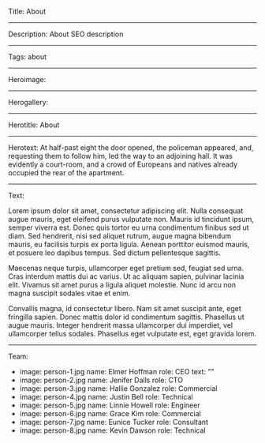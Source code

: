 Title: About

----

Description: About SEO description

----

Tags: about

----

Heroimage: 

----

Herogallery: 

----

Herotitle: About

----

Herotext: At half-past eight the door opened, the policeman appeared, and, requesting them to follow him, led the way to an adjoining hall. It was evidently a court-room, and a crowd of Europeans and natives already occupied the rear of the apartment.

----

Text: 

Lorem ipsum dolor sit amet, consectetur adipiscing elit. Nulla consequat augue mauris, eget eleifend purus vulputate non. Mauris id tincidunt ipsum, semper viverra est. Donec quis tortor eu urna condimentum finibus sed ut diam. Sed hendrerit, nisi sed aliquet rutrum, augue magna bibendum mauris, eu facilisis turpis ex porta ligula. Aenean porttitor euismod mauris, et posuere leo dapibus tempus. Sed dictum pellentesque sagittis.

Maecenas neque turpis, ullamcorper eget pretium sed, feugiat sed urna. Cras interdum mattis dui ac varius. Ut ac aliquam sapien, pulvinar lacinia elit. Vivamus sit amet purus a ligula aliquet molestie. Nunc id arcu non magna suscipit sodales vitae et enim.

Convallis magna, id consectetur libero. Nam sit amet suscipit ante, eget fringilla sapien. Donec mattis dolor id condimentum sagittis. Phasellus ut augue mauris. Integer hendrerit massa ullamcorper dui imperdiet, vel ullamcorper tellus sodales. Phasellus eget vulputate est, eget gravida lorem.

----

Team: 

- 
  image: person-1.jpg
  name: Elmer Hoffman
  role: CEO
  text: ""
- 
  image: person-2.jpg
  name: Jenifer Dalls
  role: CTO
- 
  image: person-3.jpg
  name: Hallie Gonzalez
  role: Commercial
- 
  image: person-4.jpg
  name: Justin Bell
  role: Technical
- 
  image: person-5.jpg
  name: Linnie Howell
  role: Engineer
- 
  image: person-6.jpg
  name: Grace Kim
  role: Commercial
- 
  image: person-7.jpg
  name: Eunice Tucker
  role: Consultant
- 
  image: person-8.jpg
  name: Kevin Dawson
  role: Technical